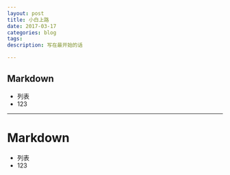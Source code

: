 ```yaml
---
layout: post
title: 小白上路
date: 2017-03-17
categories: blog
tags: 
description: 写在最开始的话

---
```


## Markdown

* 列表
* 123

***
# Markdown
* 列表
* 123